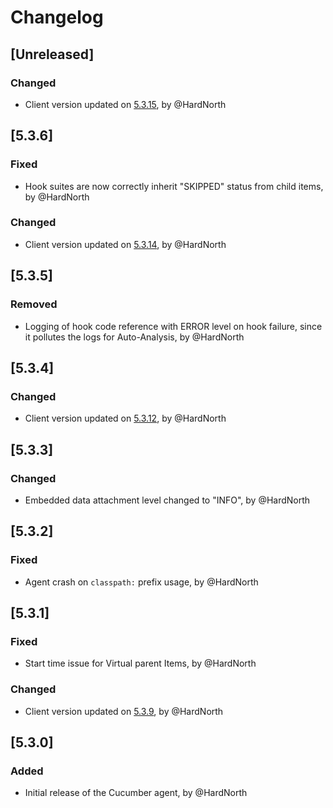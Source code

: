 # Changelog
## [Unreleased]
### Changed
- Client version updated on [5.3.15](https://github.com/reportportal/client-java/releases/tag/5.3.15), by @HardNorth

## [5.3.6]
### Fixed
- Hook suites are now correctly inherit "SKIPPED" status from child items, by @HardNorth
### Changed
- Client version updated on [5.3.14](https://github.com/reportportal/client-java/releases/tag/5.3.14), by @HardNorth

## [5.3.5]
### Removed
- Logging of hook code reference with ERROR level on hook failure, since it pollutes the logs for Auto-Analysis, by @HardNorth

## [5.3.4]
### Changed
- Client version updated on [5.3.12](https://github.com/reportportal/client-java/releases/tag/5.3.12), by @HardNorth

## [5.3.3]
### Changed
- Embedded data attachment level changed to "INFO", by @HardNorth

## [5.3.2]
### Fixed
- Agent crash on `classpath:` prefix usage, by @HardNorth

## [5.3.1]
### Fixed
- Start time issue for Virtual parent Items, by @HardNorth
### Changed
- Client version updated on [5.3.9](https://github.com/reportportal/client-java/releases/tag/5.3.9), by @HardNorth

## [5.3.0]
### Added
- Initial release of the Cucumber agent, by @HardNorth
